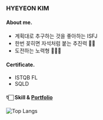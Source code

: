 ### HYEYEON KIM
#### **About me.**

- 계획대로 추구하는 것을 좋아하는 ISFJ
- 한번 꽂히면 자석처럼 붙는 추진력 👀🔥
- 도전하는 노력형 🏃🏻‍♀️


#### Certificate.
- ISTQB FL
- SQLD

#### 👇🏻 Skill  &  [Portfolio](https://github.com/heeye-log/heeye-log/tree/main/%ED%8F%AC%ED%8A%B8%ED%8F%B4%EB%A6%AC%EC%98%A4)
![Top Langs](https://github-readme-stats.vercel.app/api/top-langs/?username=heeye-log&layout=compact&theme=graywhite)

